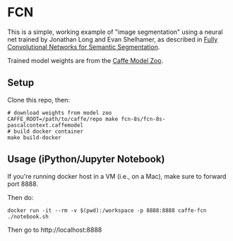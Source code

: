 # FCN

This is a simple, working example of "image segmentation" using a neural net
trained by Jonathan Long and Evan Shelhamer, as described in
[Fully Convolutional Networks for Semantic Segmentation](http://www.cs.berkeley.edu/~jonlong/long_shelhamer_fcn.pdf).

Trained model weights are from the [Caffe Model Zoo](https://github.com/BVLC/caffe/wiki/Model-Zoo).

## Setup

Clone this repo, then:

```
# download weights from model zoo
CAFFE_ROOT=/path/to/caffe/repo make fcn-8s/fcn-8s-pascalcontext.caffemodel
# build docker container
make build-docker
```

## Usage (iPython/Jupyter Notebook)

If you're running docker host in a VM (i.e., on a Mac), make sure to forward
port 8888.

Then do:
```
docker run -it --rm -v $(pwd):/workspace -p 8888:8888 caffe-fcn ./notebook.sh
```

Then go to http://localhost:8888


